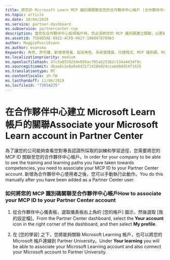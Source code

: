 ```yaml
---
title: 將您的 Microsoft Learn MCP 識別碼關聯至您的合作夥伴中心帳戶 |合作夥伴中心
ms.topic: article
ms.date: 10/04/2019
ms.service: partner-dashboard
ms.subservice: partnercenter-csp
description: 當您在合作夥伴中心取得帳戶時，您必須將您的 MCP 識別碼建立關聯，以更新您的設定檔。
ms.assetid: 75D805AE-9922-4CFD-9427-196047D70963
author: MaggiePucciEvans
ms.author: evansma
Keywords: 角色、許可權、新增使用者、指派角色、系統管理員、代理程式、MCP 識別碼、Microsoft Learn
ms.localizationpriority: medium
ms.openlocfilehash: d7c5a8559254e050ac705ab25362c134a4d34f9c
ms.sourcegitcommit: dbaa6c2e8a0e6431f1420e024cca6d0dd54f1425
ms.translationtype: MT
ms.contentlocale: zh-TW
ms.lasthandoff: 11/06/2019
ms.locfileid: "73654275"
---
```

# <a name="associate-your-microsoft-learn-account-in-partner-center"></a><span data-ttu-id="907f9-104">在合作夥伴中心建立 Microsoft Learn 帳戶的關聯</span><span class="sxs-lookup"><span data-stu-id="907f9-104">Associate your Microsoft Learn account in Partner Center</span></span>

<span data-ttu-id="907f9-105">為了讓您的公司能夠查看您對專長認證所採取的訓練和學習途徑，您需要將您的 MCP ID 關聯至您的合作夥伴中心帳戶。</span><span class="sxs-lookup"><span data-stu-id="907f9-105">In order for your company to be able to see the training and learning paths you have taken towards competencies, you need to associate your MCP ID to your Partner Center account.</span></span> <span data-ttu-id="907f9-106">新增為合作夥伴中心使用者之後，您可以手動執行此動作。</span><span class="sxs-lookup"><span data-stu-id="907f9-106">You do this manually after you have been added as a Partner Center user.</span></span>

### <a name="how-to-associate-your-mcp-id-to-your-partner-center-account"></a><span data-ttu-id="907f9-107">如何將您的 MCP 識別碼關聯至合作夥伴中心帳戶</span><span class="sxs-lookup"><span data-stu-id="907f9-107">How to associate your MCP ID to your Partner Center account</span></span>

1. <span data-ttu-id="907f9-108">從合作夥伴中心儀表板，選取儀表板右上角的 [您的帳戶] 圖示，然後選取 [我的設定檔]。</span><span class="sxs-lookup"><span data-stu-id="907f9-108">From the Partner Center dashboard, select the **Your account** icon in the right corner of the dashboard, and then select **My profile**.</span></span>

2. <span data-ttu-id="907f9-109">在 [您的學習] 之下，您將能夠關聯 Microsoft Learning 帳戶，也可以將您的 Microsoft 帳戶連線到 Partner University。</span><span class="sxs-lookup"><span data-stu-id="907f9-109">Under **Your learning** you will be able to associate your Microsoft Learning account and also connect your Microsoft account to Partner University.</span></span>